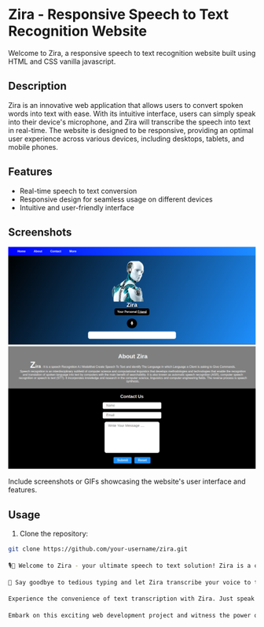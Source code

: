 # Zira - Responsive Speech to Text Recognition Website

Welcome to Zira, a responsive speech to text recognition website built using HTML and CSS vanilla javascript.

## Description

Zira is an innovative web application that allows users to convert spoken words into text with ease. With its intuitive interface, users can simply speak into their device's microphone, and Zira will transcribe the speech into text in real-time. The website is designed to be responsive, providing an optimal user experience across various devices, including desktops, tablets, and mobile phones.

## Features

- Real-time speech to text conversion
- Responsive design for seamless usage on different devices
- Intuitive and user-friendly interface

## Screenshots
![Header of Zira](header.png)
![About-contact Section of Zira](about-contact.png)

Include screenshots or GIFs showcasing the website's user interface and features.

## Usage

1. Clone the repository:

```bash
git clone https://github.com/your-username/zira.git

🎙️📝 Welcome to Zira - your ultimate speech to text solution! Zira is a cutting-edge web application built using HTML, CSS, and the art of web development. With its advanced speech recognition capabilities, Zira empowers users to effortlessly convert spoken words into written text. 🚀💬

🎯 Say goodbye to tedious typing and let Zira transcribe your voice to text in real-time. Whether you're taking notes, composing emails, or working on any text-related task, Zira's intuitive interface and responsive design ensure a seamless experience across devices. 📱💻🖥️

Experience the convenience of text transcription with Zira. Just speak into your device's microphone, and watch as your words are transformed into written form. It's like having a personal transcriptionist at your fingertips! ✨🎉

Embark on this exciting web development project and witness the power of real-time transcription. With Zira, you'll redefine productivity and make your voice heard in the digital realm. Let's dive into the realm of speech to text together! 🎙️📝💪
